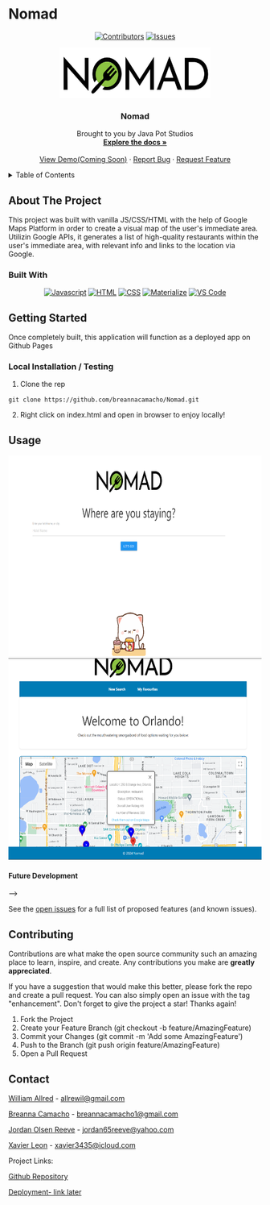 # Nomad
<div align="center">

  <!-- Add badges using the following format: -->
  <!-- ![Name](urlToShieldHere)(urlToGithubHere) -->

[![Contributors](https://img.shields.io/github/contributors/breannacamacho/Nomad.svg?style=plastic&logo=appveyor)](https://github.com/breannacamacho/Nomad/graphs/contributors)
[![Issues](https://img.shields.io/github/issues/breannacamacho/Nomad.svg?style=plastic&logo=appveyor)](https://github.com/breannacamacho/Nomad/issues)

</div>

<!-- PROJECT LOGO -->

<div align="center">
  <a href="https://github.com/jazztazz1991/Parsemon">
    <img src="./assets/images/nomad.png" alt="Logo" width="300" height="100">
  </a>

  <h3 align="center">Nomad</h3>

  <p align="center">
    Brought to you by Java Pot Studios<br />
    <a href="https://github.com/breannacamacho/Nomad"><strong>Explore the docs »</strong></a>
    <br />
    <br />
    <!-- TODO- add deployed link -->
    <a href="https://github.com/jazztazz1991/Parsemon">View Demo(Coming Soon)</a>
    ·
    <a href="https://github.com/breannacamacho/Nomad/issues">Report Bug</a>
    ·
    <a href="https://github.com/breannacamacho/Nomad/issues">Request Feature</a>

  </p>
</div>

<!-- TABLE OF CONTENTS -->
<details>
  <summary>Table of Contents</summary>
  <ol>
    <li>
      <a href="#about-the-project">About The Project</a>
      <ul>
        <li><a href="#built-with">Built With</a></li>
      </ul>
    </li>
    <li>
      <a href="#getting-started">Getting Started</a>
      <ul>
        <li><a href="#installation">Installation</a></li>
      </ul>
    </li>
    <li><a href="#usage">Usage</a></li>
    <li><a href="#roadmap">Roadmap</a></li>
    <li><a href="#contributing">Contributing</a></li>
    <li><a href="#contact">Contact</a></li>
    <!-- <li><a href="#acknowledgments">Acknowledgments</a></li> -->
  </ol>
</details>

<!-- ABOUT THE PROJECT -->

## About The Project

<!-- Add screenshots using the following format: -->
<!-- ![Screenshot alt description](directPathOfScreenshots) -->

This project was built with vanilla JS/CSS/HTML with the help of Google Maps Platform in order to create a visual map of the user's immediate area. Utilizin Google APIs, it generates a list of high-quality restaurants within the user's immediate area, with relevant info and links to the location via Google.

### Built With

<div align="center">

[![Javascript](https://img.shields.io/badge/Language-JavaScript-ff0000?style=plastic&logo=JavaScript&logoWidth=10)](https://javascript.info/)
[![HTML](https://img.shields.io/badge/Language-HTML-ff8000?style=plastic&logo=HTML5&logoWidth=10)](https://html.com/)
[![CSS](https://img.shields.io/badge/Language-CSS-ffff00?style=plastic&logo=HTML5&logoWidth=10)](https://developer.mozilla.org/en-US/docs/Web/CSS)
[![Materialize](https://img.shields.io/badge/Framework-Materialize-80ff00?style=plastic&logo=jQuery&logoWidth=10)](https://materializecss.com/)
[![VS Code](https://img.shields.io/badge/IDE-VSCode-0000ff?style=plastic&logo=VisualStudioCode&logoWidth=10)](https://code.visualstudio.com/docs)

</div>

<!-- GETTING STARTED -->

## Getting Started

Once completely built, this application will function as a deployed app on Github Pages

### Local Installation / Testing

1. Clone the rep

```
git clone https://github.com/breannacamacho/Nomad.git
```

2. Right click on index.html and open in browser to enjoy locally!

<!-- USAGE EXAMPLES -->

## Usage

  <a href="https://github.com/breannacamacho/Nomad">
    <img src="./assets/images/Nomad Landing Page Thumb.png" alt="Nomad's landing pate, featuring an input field and logo" width="600" height="400">
  </a>

  <a href="https://github.com/breannacamacho/Nomad">
    <img src="./assets/images/Nomad Map Thumb.png" alt="Nomad's main page, featuring a map of the location provided by the user, with relevant markers on the field" width="600" height="400">
  </a>

<!-- ROADMAP -->

<!-- ## Roadmap

<!-- TODO: Build Roadmap with Github issues -->

<!-- #### MVP -->

<!-- - [ ] Feature
  - [ ] Feature detail
  - [ ] Feature detail -->

#### Future Development

<!-- - [ ] Feature
- [ ] Feature
- [ ] Feature --> -->

See the [open issues](https://github.com/breannacamacho/Nomad/issues) for a full list of proposed features (and known issues).

<!-- CONTRIBUTING -->

## Contributing

Contributions are what make the open source community such an amazing place to learn, inspire, and create. Any contributions you make are **greatly appreciated**.

If you have a suggestion that would make this better, please fork the repo and create a pull request. You can also simply open an issue with the tag "enhancement".
Don't forget to give the project a star! Thanks again!

1. Fork the Project
2. Create your Feature Branch (git checkout -b feature/AmazingFeature)
3. Commit your Changes (git commit -m 'Add some AmazingFeature')
4. Push to the Branch (git push origin feature/AmazingFeature)
5. Open a Pull Request

<!-- CONTACT -->

## Contact

[William Allred](https://github.com/AllredW) - allrewil@gmail.com

[Breanna Camacho](https://github.com/breannacamacho) - breannacamacho1@gmail.com

[Jordan Olsen Reeve](https://github.com/jreeve65) - jordan65reeve@yahoo.com

[Xavier Leon](https://github.com/lateralmonster1) - xavier3435@icloud.com

Project Links:

<!-- TODO- add FIGMA board

[Figma Board- link later]() -->

[Github Repository](https://github.com/breannacamacho/Nomad)

<!-- TODO- add deployment link -->

[Deployment- link later]()

<!-- ACKNOWLEDGMENTS -->

<!-- ## Acknowledgments -->
